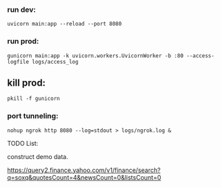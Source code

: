 ### run dev: 
```
uvicorn main:app --reload --port 8080
```
### run prod:
```
gunicorn main:app -k uvicorn.workers.UvicornWorker -b :80 --access-logfile logs/access_log 
```

## kill prod:
```
pkill -f gunicorn
```

### port tunneling:
```
nohup ngrok http 8080 --log=stdout > logs/ngrok.log &
```

TODO List:

construct demo data.

https://query2.finance.yahoo.com/v1/finance/search?q=soxq&quotesCount=4&newsCount=0&listsCount=0
